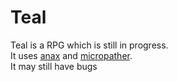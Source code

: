 # Teal
Teal is a RPG which is still in progress.  
It uses [anax](https://github.com/miguelmartin75/anax) and [micropather](https://github.com/leethomason/MicroPather).  
It may still have bugs
